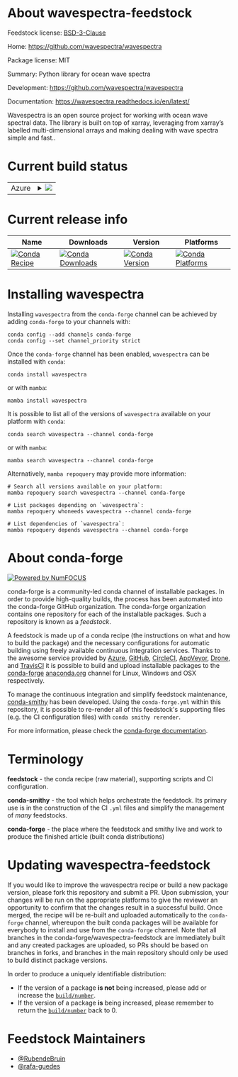 About wavespectra-feedstock
===========================

Feedstock license: [BSD-3-Clause](https://github.com/conda-forge/wavespectra-feedstock/blob/main/LICENSE.txt)

Home: https://github.com/wavespectra/wavespectra

Package license: MIT

Summary: Python library for ocean wave spectra

Development: https://github.com/wavespectra/wavespectra

Documentation: https://wavespectra.readthedocs.io/en/latest/

Wavespectra is an open source project for working with ocean wave spectral data.
The library is built on top of xarray, leveraging from xarray’s labelled
multi-dimensional arrays and making dealing with wave spectra simple and fast..


Current build status
====================


<table>
    
  <tr>
    <td>Azure</td>
    <td>
      <details>
        <summary>
          <a href="https://dev.azure.com/conda-forge/feedstock-builds/_build/latest?definitionId=12584&branchName=main">
            <img src="https://dev.azure.com/conda-forge/feedstock-builds/_apis/build/status/wavespectra-feedstock?branchName=main">
          </a>
        </summary>
        <table>
          <thead><tr><th>Variant</th><th>Status</th></tr></thead>
          <tbody><tr>
              <td>linux_64_python3.10.____cpython</td>
              <td>
                <a href="https://dev.azure.com/conda-forge/feedstock-builds/_build/latest?definitionId=12584&branchName=main">
                  <img src="https://dev.azure.com/conda-forge/feedstock-builds/_apis/build/status/wavespectra-feedstock?branchName=main&jobName=linux&configuration=linux%20linux_64_python3.10.____cpython" alt="variant">
                </a>
              </td>
            </tr><tr>
              <td>linux_64_python3.11.____cpython</td>
              <td>
                <a href="https://dev.azure.com/conda-forge/feedstock-builds/_build/latest?definitionId=12584&branchName=main">
                  <img src="https://dev.azure.com/conda-forge/feedstock-builds/_apis/build/status/wavespectra-feedstock?branchName=main&jobName=linux&configuration=linux%20linux_64_python3.11.____cpython" alt="variant">
                </a>
              </td>
            </tr><tr>
              <td>linux_64_python3.12.____cpython</td>
              <td>
                <a href="https://dev.azure.com/conda-forge/feedstock-builds/_build/latest?definitionId=12584&branchName=main">
                  <img src="https://dev.azure.com/conda-forge/feedstock-builds/_apis/build/status/wavespectra-feedstock?branchName=main&jobName=linux&configuration=linux%20linux_64_python3.12.____cpython" alt="variant">
                </a>
              </td>
            </tr><tr>
              <td>linux_64_python3.13.____cp313</td>
              <td>
                <a href="https://dev.azure.com/conda-forge/feedstock-builds/_build/latest?definitionId=12584&branchName=main">
                  <img src="https://dev.azure.com/conda-forge/feedstock-builds/_apis/build/status/wavespectra-feedstock?branchName=main&jobName=linux&configuration=linux%20linux_64_python3.13.____cp313" alt="variant">
                </a>
              </td>
            </tr><tr>
              <td>osx_64_python3.10.____cpython</td>
              <td>
                <a href="https://dev.azure.com/conda-forge/feedstock-builds/_build/latest?definitionId=12584&branchName=main">
                  <img src="https://dev.azure.com/conda-forge/feedstock-builds/_apis/build/status/wavespectra-feedstock?branchName=main&jobName=osx&configuration=osx%20osx_64_python3.10.____cpython" alt="variant">
                </a>
              </td>
            </tr><tr>
              <td>osx_64_python3.11.____cpython</td>
              <td>
                <a href="https://dev.azure.com/conda-forge/feedstock-builds/_build/latest?definitionId=12584&branchName=main">
                  <img src="https://dev.azure.com/conda-forge/feedstock-builds/_apis/build/status/wavespectra-feedstock?branchName=main&jobName=osx&configuration=osx%20osx_64_python3.11.____cpython" alt="variant">
                </a>
              </td>
            </tr><tr>
              <td>osx_64_python3.12.____cpython</td>
              <td>
                <a href="https://dev.azure.com/conda-forge/feedstock-builds/_build/latest?definitionId=12584&branchName=main">
                  <img src="https://dev.azure.com/conda-forge/feedstock-builds/_apis/build/status/wavespectra-feedstock?branchName=main&jobName=osx&configuration=osx%20osx_64_python3.12.____cpython" alt="variant">
                </a>
              </td>
            </tr><tr>
              <td>osx_64_python3.13.____cp313</td>
              <td>
                <a href="https://dev.azure.com/conda-forge/feedstock-builds/_build/latest?definitionId=12584&branchName=main">
                  <img src="https://dev.azure.com/conda-forge/feedstock-builds/_apis/build/status/wavespectra-feedstock?branchName=main&jobName=osx&configuration=osx%20osx_64_python3.13.____cp313" alt="variant">
                </a>
              </td>
            </tr><tr>
              <td>win_64_python3.10.____cpython</td>
              <td>
                <a href="https://dev.azure.com/conda-forge/feedstock-builds/_build/latest?definitionId=12584&branchName=main">
                  <img src="https://dev.azure.com/conda-forge/feedstock-builds/_apis/build/status/wavespectra-feedstock?branchName=main&jobName=win&configuration=win%20win_64_python3.10.____cpython" alt="variant">
                </a>
              </td>
            </tr><tr>
              <td>win_64_python3.11.____cpython</td>
              <td>
                <a href="https://dev.azure.com/conda-forge/feedstock-builds/_build/latest?definitionId=12584&branchName=main">
                  <img src="https://dev.azure.com/conda-forge/feedstock-builds/_apis/build/status/wavespectra-feedstock?branchName=main&jobName=win&configuration=win%20win_64_python3.11.____cpython" alt="variant">
                </a>
              </td>
            </tr><tr>
              <td>win_64_python3.12.____cpython</td>
              <td>
                <a href="https://dev.azure.com/conda-forge/feedstock-builds/_build/latest?definitionId=12584&branchName=main">
                  <img src="https://dev.azure.com/conda-forge/feedstock-builds/_apis/build/status/wavespectra-feedstock?branchName=main&jobName=win&configuration=win%20win_64_python3.12.____cpython" alt="variant">
                </a>
              </td>
            </tr><tr>
              <td>win_64_python3.13.____cp313</td>
              <td>
                <a href="https://dev.azure.com/conda-forge/feedstock-builds/_build/latest?definitionId=12584&branchName=main">
                  <img src="https://dev.azure.com/conda-forge/feedstock-builds/_apis/build/status/wavespectra-feedstock?branchName=main&jobName=win&configuration=win%20win_64_python3.13.____cp313" alt="variant">
                </a>
              </td>
            </tr>
          </tbody>
        </table>
      </details>
    </td>
  </tr>
</table>

Current release info
====================

| Name | Downloads | Version | Platforms |
| --- | --- | --- | --- |
| [![Conda Recipe](https://img.shields.io/badge/recipe-wavespectra-green.svg)](https://anaconda.org/conda-forge/wavespectra) | [![Conda Downloads](https://img.shields.io/conda/dn/conda-forge/wavespectra.svg)](https://anaconda.org/conda-forge/wavespectra) | [![Conda Version](https://img.shields.io/conda/vn/conda-forge/wavespectra.svg)](https://anaconda.org/conda-forge/wavespectra) | [![Conda Platforms](https://img.shields.io/conda/pn/conda-forge/wavespectra.svg)](https://anaconda.org/conda-forge/wavespectra) |

Installing wavespectra
======================

Installing `wavespectra` from the `conda-forge` channel can be achieved by adding `conda-forge` to your channels with:

```
conda config --add channels conda-forge
conda config --set channel_priority strict
```

Once the `conda-forge` channel has been enabled, `wavespectra` can be installed with `conda`:

```
conda install wavespectra
```

or with `mamba`:

```
mamba install wavespectra
```

It is possible to list all of the versions of `wavespectra` available on your platform with `conda`:

```
conda search wavespectra --channel conda-forge
```

or with `mamba`:

```
mamba search wavespectra --channel conda-forge
```

Alternatively, `mamba repoquery` may provide more information:

```
# Search all versions available on your platform:
mamba repoquery search wavespectra --channel conda-forge

# List packages depending on `wavespectra`:
mamba repoquery whoneeds wavespectra --channel conda-forge

# List dependencies of `wavespectra`:
mamba repoquery depends wavespectra --channel conda-forge
```


About conda-forge
=================

[![Powered by
NumFOCUS](https://img.shields.io/badge/powered%20by-NumFOCUS-orange.svg?style=flat&colorA=E1523D&colorB=007D8A)](https://numfocus.org)

conda-forge is a community-led conda channel of installable packages.
In order to provide high-quality builds, the process has been automated into the
conda-forge GitHub organization. The conda-forge organization contains one repository
for each of the installable packages. Such a repository is known as a *feedstock*.

A feedstock is made up of a conda recipe (the instructions on what and how to build
the package) and the necessary configurations for automatic building using freely
available continuous integration services. Thanks to the awesome service provided by
[Azure](https://azure.microsoft.com/en-us/services/devops/), [GitHub](https://github.com/),
[CircleCI](https://circleci.com/), [AppVeyor](https://www.appveyor.com/),
[Drone](https://cloud.drone.io/welcome), and [TravisCI](https://travis-ci.com/)
it is possible to build and upload installable packages to the
[conda-forge](https://anaconda.org/conda-forge) [anaconda.org](https://anaconda.org/)
channel for Linux, Windows and OSX respectively.

To manage the continuous integration and simplify feedstock maintenance,
[conda-smithy](https://github.com/conda-forge/conda-smithy) has been developed.
Using the ``conda-forge.yml`` within this repository, it is possible to re-render all of
this feedstock's supporting files (e.g. the CI configuration files) with ``conda smithy rerender``.

For more information, please check the [conda-forge documentation](https://conda-forge.org/docs/).

Terminology
===========

**feedstock** - the conda recipe (raw material), supporting scripts and CI configuration.

**conda-smithy** - the tool which helps orchestrate the feedstock.
                   Its primary use is in the construction of the CI ``.yml`` files
                   and simplify the management of *many* feedstocks.

**conda-forge** - the place where the feedstock and smithy live and work to
                  produce the finished article (built conda distributions)


Updating wavespectra-feedstock
==============================

If you would like to improve the wavespectra recipe or build a new
package version, please fork this repository and submit a PR. Upon submission,
your changes will be run on the appropriate platforms to give the reviewer an
opportunity to confirm that the changes result in a successful build. Once
merged, the recipe will be re-built and uploaded automatically to the
`conda-forge` channel, whereupon the built conda packages will be available for
everybody to install and use from the `conda-forge` channel.
Note that all branches in the conda-forge/wavespectra-feedstock are
immediately built and any created packages are uploaded, so PRs should be based
on branches in forks, and branches in the main repository should only be used to
build distinct package versions.

In order to produce a uniquely identifiable distribution:
 * If the version of a package **is not** being increased, please add or increase
   the [``build/number``](https://docs.conda.io/projects/conda-build/en/latest/resources/define-metadata.html#build-number-and-string).
 * If the version of a package **is** being increased, please remember to return
   the [``build/number``](https://docs.conda.io/projects/conda-build/en/latest/resources/define-metadata.html#build-number-and-string)
   back to 0.

Feedstock Maintainers
=====================

* [@RubendeBruin](https://github.com/RubendeBruin/)
* [@rafa-guedes](https://github.com/rafa-guedes/)

